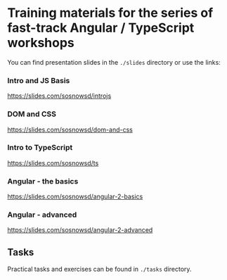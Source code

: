 # Training materials for the series of fast-track Angular / TypeScript workshops

You can find presentation slides in the ```./slides``` directory or use the links:

### Intro and JS Basis
https://slides.com/sosnowsd/introjs

### DOM and CSS
https://slides.com/sosnowsd/dom-and-css

### Intro to TypeScript
https://slides.com/sosnowsd/ts

### Angular - the basics
https://slides.com/sosnowsd/angular-2-basics

### Angular - advanced
https://slides.com/sosnowsd/angular-2-advanced

## Tasks
Practical tasks and exercises can be found in ```./tasks``` directory.
